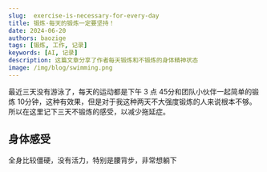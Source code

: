 ```yaml
---
slug:  exercise-is-necessary-for-every-day
title: 锻炼·每天的锻炼一定要坚持！
date: 2024-06-20
authors: baozige
tags: [锻炼, 工作, 记录]
keywords: [AI, 记录]
description: 这篇文章分享了作者每天锻炼和不锻炼的身体精神状态
image: /img/blog/swimming.png
---
```


最近三天没有游泳了，每天的运动都是下午 3 点 45分和团队小伙伴一起简单的锻炼 10分钟，这种有效果，但是对于我这种两天不大强度锻炼的人来说根本不够。所以在这里记下三天不锻炼的感受，以减少拖延症。

## 身体感受

全身比较僵硬，没有活力，特别是腰背步，非常想躺下

